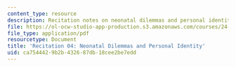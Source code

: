 ```yaml
---
content_type: resource
description: Recitation notes on neonatal dilemmas and personal identity.
file: https://ol-ocw-studio-app-production.s3.amazonaws.com/courses/24-06j-bioethics-spring-2009/ca7544429b2b432687db18cee2be7edd_MIT24_06Js09_rec04.pdf
file_type: application/pdf
resourcetype: Document
title: 'Recitation 04: Neonatal Dilemmas and Personal Identity'
uid: ca754442-9b2b-4326-87db-18cee2be7edd
---
```

